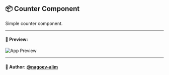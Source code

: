 ## 📦 Counter Component

Simple counter component.

---
#### 🌄 Preview:
![App Preview](https://lh3.googleusercontent.com/drive-viewer/AITFw-xFWmTjScVsm6it8EjA8XtVkyOVIPvKH-jExwLunLE3jLbN78BmgU_mTtsxstaOyrTiQmyVkKbvSGyiWErHAPGXzD5rqg=s1600)

-----
#### 🙌 Author: [@nagoev-alim](https://github.com/nagoev-alim)

